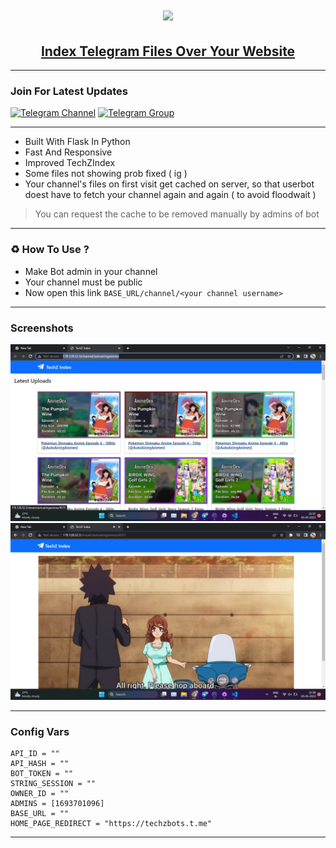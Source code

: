 <h1 align="center"><a href="https://github.com/TechShreyash/TechZIndex"><img src="https://socialify.git.ci/TechShreyash/TechZIndex/image?description=1&font=Jost&forks=1&issues=1&logo=https://cdn.jsdelivr.net/gh/TechShreyash/TechZIndex@main/static/img/favicon-5.png&name=1&owner=1&pattern=Floating%20Cogs&pulls=1&stargazers=1&theme=Dark"></a></h1>
<h2 align="center"><a href="https://github.com/TechShreyash/TechZIndex"><b>Index Telegram Files Over Your Website</b></a></h4>

<hr>

### Join For Latest Updates

[![Telegram Channel](https://img.shields.io/static/v1?label=Join&message=Telegram%20Channel&color=blueviolet&style=for-the-badge&logo=telegram&logoColor=violet)](https://telegram.me/TechZBots) [![Telegram Group](https://img.shields.io/static/v1?label=Join&message=Telegram%20Group&color=blueviolet&style=for-the-badge&logo=telegram&logoColor=violet)](https://telegram.me/TechZBots_Support)

<hr>

- Built With Flask In Python
- Fast And Responsive
- Improved TechZIndex
- Some files not showing prob fixed ( ig )
- Your channel's files on first visit get cached on server, so that userbot doest have to fetch your channel again and again ( to avoid floodwait )

> You can request the cache to be removed manually by admins of bot

<hr>

### ♻️ How To Use ?

- Make Bot admin in your channel
- Your channel must be public
- Now open this link ```BASE_URL/channel/<your channel username>```

<hr>

### Screenshots


<img src="./static/screenshot1.jpg">
<img src="./static/screenshot2.jpg">

<hr>

### Config Vars

```
API_ID = ""
API_HASH = ""
BOT_TOKEN = ""
STRING_SESSION = ""
OWNER_ID = ""
ADMINS = [1693701096]
BASE_URL = ""
HOME_PAGE_REDIRECT = "https://techzbots.t.me"
```

<hr>
